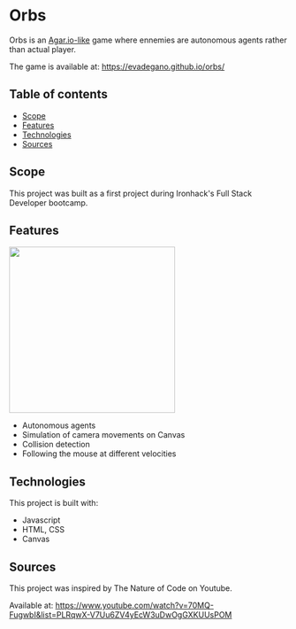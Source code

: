 # Orbs
Orbs is an [Agar.io-like](https://www.agar.io/) game where ennemies are autonomous agents rather than actual player.

The game is available at: https://evadegano.github.io/orbs/

## Table of contents
* [Scope](#scope)
* [Features](#features)
* [Technologies](#technologies)
* [Sources](#sources)

## Scope
This project was built as a first project during Ironhack's Full Stack Developer bootcamp.


## Features
<img src='https://user-images.githubusercontent.com/35829634/160790147-63492dee-880b-4a1b-af43-cf12939932d9.gif' alt='' height='300' />

* Autonomous agents
* Simulation of camera movements on Canvas
* Collision detection
* Following the mouse at different velocities

## Technologies
This project is built with:
* Javascript
* HTML, CSS
* Canvas

## Sources
This project was inspired by The Nature of Code on Youtube.

Available at: https://www.youtube.com/watch?v=70MQ-FugwbI&list=PLRqwX-V7Uu6ZV4yEcW3uDwOgGXKUUsPOM
